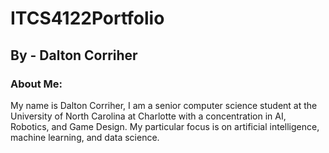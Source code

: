 # ITCS4122Portfolio
## By - Dalton Corriher
### About Me:
My name is Dalton Corriher, I am a senior computer science student at the University of North Carolina at Charlotte with a concentration in AI, Robotics, and Game Design. 
My particular focus is on artificial intelligence, machine learning, and data science.

